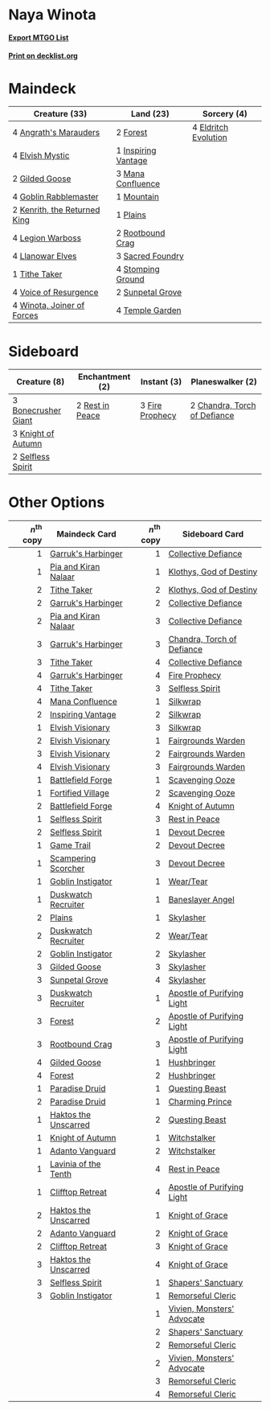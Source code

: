 # Naya Winota

#### [Export MTGO List](../collection/Naya%20Winota/Naya%20Winota.txt)
#### [Print on decklist.org](http://decklist.org/?deckmain=4%09Angrath's%20Marauders%0A4%09Eldritch%20Evolution%0A4%09Elvish%20Mystic%0A2%09Forest%0A2%09Gilded%20Goose%0A4%09Goblin%20Rabblemaster%0A1%09Inspiring%20Vantage%0A2%09Kenrith,%20the%20Returned%20King%0A4%09Legion%20Warboss%0A4%09Llanowar%20Elves%0A3%09Mana%20Confluence%0A1%09Mountain%0A1%09Plains%0A2%09Rootbound%20Crag%0A3%09Sacred%20Foundry%0A4%09Stomping%20Ground%0A2%09Sunpetal%20Grove%0A4%09Temple%20Garden%0A1%09Tithe%20Taker%0A4%09Voice%20of%20Resurgence%0A4%09Winota,%20Joiner%20of%20Forces&deckside=3%09Bonecrusher%20Giant%0A2%09Chandra,%20Torch%20of%20Defiance%0A3%09Fire%20Prophecy%0A3%09Knight%20of%20Autumn%0A2%09Rest%20in%20Peace%0A2%09Selfless%20Spirit)
# Maindeck

|                                             Creature (33)                                             |                                          Land (23)                                           |                                          Sorcery (4)                                          |
|-------------------------------------------------------------------------------------------------------|----------------------------------------------------------------------------------------------|-----------------------------------------------------------------------------------------------|
|4 [Angrath's Marauders](http://gatherer.wizards.com/Pages/Card/Details.aspx?multiverseid=435286)       |2 [Forest](http://gatherer.wizards.com/Pages/Card/Details.aspx?multiverseid=439860)           |4 [Eldritch Evolution](http://gatherer.wizards.com/Pages/Card/Details.aspx?multiverseid=414456)|
|4 [Elvish Mystic](http://gatherer.wizards.com/Pages/Card/Details.aspx?multiverseid=389499)             |1 [Inspiring Vantage](http://gatherer.wizards.com/Pages/Card/Details.aspx?multiverseid=417819)|                                                                                               |
|2 [Gilded Goose](http://gatherer.wizards.com/Pages/Card/Details.aspx?multiverseid=473122)              |3 [Mana Confluence](http://gatherer.wizards.com/Pages/Card/Details.aspx?multiverseid=409573)  |                                                                                               |
|4 [Goblin Rabblemaster](http://gatherer.wizards.com/Pages/Card/Details.aspx?multiverseid=438486)       |1 [Mountain](http://gatherer.wizards.com/Pages/Card/Details.aspx?multiverseid=439859)         |                                                                                               |
|2 [Kenrith, the Returned King](http://gatherer.wizards.com/Pages/Card/Details.aspx?multiverseid=476052)|1 [Plains](http://gatherer.wizards.com/Pages/Card/Details.aspx?multiverseid=439856)           |                                                                                               |
|4 [Legion Warboss](http://gatherer.wizards.com/Pages/Card/Details.aspx?multiverseid=452859)            |2 [Rootbound Crag](http://gatherer.wizards.com/Pages/Card/Details.aspx?multiverseid=420934)   |                                                                                               |
|4 [Llanowar Elves](http://gatherer.wizards.com/Pages/Card/Details.aspx?multiverseid=129626)            |3 [Sacred Foundry](http://gatherer.wizards.com/Pages/Card/Details.aspx?multiverseid=405106)   |                                                                                               |
|1 [Tithe Taker](http://gatherer.wizards.com/Pages/Card/Details.aspx?multiverseid=457171)               |4 [Stomping Ground](http://gatherer.wizards.com/Pages/Card/Details.aspx?multiverseid=405110)  |                                                                                               |
|4 [Voice of Resurgence](http://gatherer.wizards.com/Pages/Card/Details.aspx?multiverseid=368951)       |2 [Sunpetal Grove](http://gatherer.wizards.com/Pages/Card/Details.aspx?multiverseid=420946)   |                                                                                               |
|4 [Winota, Joiner of Forces](http://gatherer.wizards.com/Pages/Card/Details.aspx?multiverseid=479736)  |4 [Temple Garden](http://gatherer.wizards.com/Pages/Card/Details.aspx?multiverseid=405112)    |                                                                                               |


# Sideboard

|                                         Creature (8)                                         |                                     Enchantment (2)                                      |                                       Instant (3)                                        |                                           Planeswalker (2)                                            |
|----------------------------------------------------------------------------------------------|------------------------------------------------------------------------------------------|------------------------------------------------------------------------------------------|-------------------------------------------------------------------------------------------------------|
|3 [Bonecrusher Giant](http://gatherer.wizards.com/Pages/Card/Details.aspx?multiverseid=473077)|2 [Rest in Peace](http://gatherer.wizards.com/Pages/Card/Details.aspx?multiverseid=442021)|3 [Fire Prophecy](http://gatherer.wizards.com/Pages/Card/Details.aspx?multiverseid=479636)|2 [Chandra, Torch of Defiance](http://gatherer.wizards.com/Pages/Card/Details.aspx?multiverseid=417683)|
|3 [Knight of Autumn](http://gatherer.wizards.com/Pages/Card/Details.aspx?multiverseid=452933) |                                                                                          |                                                                                          |                                                                                                       |
|2 [Selfless Spirit](http://gatherer.wizards.com/Pages/Card/Details.aspx?multiverseid=414332)  |                                                                                          |                                                                                          |                                                                                                       |


# Other Options

|*n*<sup>th</sup> copy|                                         Maindeck Card                                         |*n*<sup>th</sup> copy|                                           Sideboard Card                                            |
|--------------------:|-----------------------------------------------------------------------------------------------|--------------------:|-----------------------------------------------------------------------------------------------------|
|                    1|[Garruk's Harbinger](http://gatherer.wizards.com/Pages/Card/Details.aspx?multiverseid=485508)  |                    1|[Collective Defiance](http://gatherer.wizards.com/Pages/Card/Details.aspx?multiverseid=414420)       |
|                    1|[Pia and Kiran Nalaar](http://gatherer.wizards.com/Pages/Card/Details.aspx?multiverseid=442783)|                    1|[Klothys, God of Destiny](http://gatherer.wizards.com/Pages/Card/Details.aspx?multiverseid=476471)   |
|                    2|[Tithe Taker](http://gatherer.wizards.com/Pages/Card/Details.aspx?multiverseid=457171)         |                    2|[Klothys, God of Destiny](http://gatherer.wizards.com/Pages/Card/Details.aspx?multiverseid=476471)   |
|                    2|[Garruk's Harbinger](http://gatherer.wizards.com/Pages/Card/Details.aspx?multiverseid=485508)  |                    2|[Collective Defiance](http://gatherer.wizards.com/Pages/Card/Details.aspx?multiverseid=414420)       |
|                    2|[Pia and Kiran Nalaar](http://gatherer.wizards.com/Pages/Card/Details.aspx?multiverseid=442783)|                    3|[Collective Defiance](http://gatherer.wizards.com/Pages/Card/Details.aspx?multiverseid=414420)       |
|                    3|[Garruk's Harbinger](http://gatherer.wizards.com/Pages/Card/Details.aspx?multiverseid=485508)  |                    3|[Chandra, Torch of Defiance](http://gatherer.wizards.com/Pages/Card/Details.aspx?multiverseid=417683)|
|                    3|[Tithe Taker](http://gatherer.wizards.com/Pages/Card/Details.aspx?multiverseid=457171)         |                    4|[Collective Defiance](http://gatherer.wizards.com/Pages/Card/Details.aspx?multiverseid=414420)       |
|                    4|[Garruk's Harbinger](http://gatherer.wizards.com/Pages/Card/Details.aspx?multiverseid=485508)  |                    4|[Fire Prophecy](http://gatherer.wizards.com/Pages/Card/Details.aspx?multiverseid=479636)             |
|                    4|[Tithe Taker](http://gatherer.wizards.com/Pages/Card/Details.aspx?multiverseid=457171)         |                    3|[Selfless Spirit](http://gatherer.wizards.com/Pages/Card/Details.aspx?multiverseid=414332)           |
|                    4|[Mana Confluence](http://gatherer.wizards.com/Pages/Card/Details.aspx?multiverseid=409573)     |                    1|[Silkwrap](http://gatherer.wizards.com/Pages/Card/Details.aspx?multiverseid=394699)                  |
|                    2|[Inspiring Vantage](http://gatherer.wizards.com/Pages/Card/Details.aspx?multiverseid=417819)   |                    2|[Silkwrap](http://gatherer.wizards.com/Pages/Card/Details.aspx?multiverseid=394699)                  |
|                    1|[Elvish Visionary](http://gatherer.wizards.com/Pages/Card/Details.aspx?multiverseid=175124)    |                    3|[Silkwrap](http://gatherer.wizards.com/Pages/Card/Details.aspx?multiverseid=394699)                  |
|                    2|[Elvish Visionary](http://gatherer.wizards.com/Pages/Card/Details.aspx?multiverseid=175124)    |                    1|[Fairgrounds Warden](http://gatherer.wizards.com/Pages/Card/Details.aspx?multiverseid=417586)        |
|                    3|[Elvish Visionary](http://gatherer.wizards.com/Pages/Card/Details.aspx?multiverseid=175124)    |                    2|[Fairgrounds Warden](http://gatherer.wizards.com/Pages/Card/Details.aspx?multiverseid=417586)        |
|                    4|[Elvish Visionary](http://gatherer.wizards.com/Pages/Card/Details.aspx?multiverseid=175124)    |                    3|[Fairgrounds Warden](http://gatherer.wizards.com/Pages/Card/Details.aspx?multiverseid=417586)        |
|                    1|[Battlefield Forge](http://gatherer.wizards.com/Pages/Card/Details.aspx?multiverseid=129479)   |                    1|[Scavenging Ooze](http://gatherer.wizards.com/Pages/Card/Details.aspx?multiverseid=420783)           |
|                    1|[Fortified Village](http://gatherer.wizards.com/Pages/Card/Details.aspx?multiverseid=410042)   |                    2|[Scavenging Ooze](http://gatherer.wizards.com/Pages/Card/Details.aspx?multiverseid=420783)           |
|                    2|[Battlefield Forge](http://gatherer.wizards.com/Pages/Card/Details.aspx?multiverseid=129479)   |                    4|[Knight of Autumn](http://gatherer.wizards.com/Pages/Card/Details.aspx?multiverseid=452933)          |
|                    1|[Selfless Spirit](http://gatherer.wizards.com/Pages/Card/Details.aspx?multiverseid=414332)     |                    3|[Rest in Peace](http://gatherer.wizards.com/Pages/Card/Details.aspx?multiverseid=442021)             |
|                    2|[Selfless Spirit](http://gatherer.wizards.com/Pages/Card/Details.aspx?multiverseid=414332)     |                    1|[Devout Decree](http://gatherer.wizards.com/Pages/Card/Details.aspx?multiverseid=466767)             |
|                    1|[Game Trail](http://gatherer.wizards.com/Pages/Card/Details.aspx?multiverseid=410044)          |                    2|[Devout Decree](http://gatherer.wizards.com/Pages/Card/Details.aspx?multiverseid=466767)             |
|                    1|[Scampering Scorcher](http://gatherer.wizards.com/Pages/Card/Details.aspx?multiverseid=466912) |                    3|[Devout Decree](http://gatherer.wizards.com/Pages/Card/Details.aspx?multiverseid=466767)             |
|                    1|[Goblin Instigator](http://gatherer.wizards.com/Pages/Card/Details.aspx?multiverseid=447278)   |                    1|[Wear/Tear](http://gatherer.wizards.com/Pages/Card/Details.aspx?multiverseid=368950)                 |
|                    1|[Duskwatch Recruiter](http://gatherer.wizards.com/Pages/Card/Details.aspx?multiverseid=409961) |                    1|[Baneslayer Angel](http://gatherer.wizards.com/Pages/Card/Details.aspx?multiverseid=191065)          |
|                    2|[Plains](http://gatherer.wizards.com/Pages/Card/Details.aspx?multiverseid=439856)              |                    1|[Skylasher](http://gatherer.wizards.com/Pages/Card/Details.aspx?multiverseid=369083)                 |
|                    2|[Duskwatch Recruiter](http://gatherer.wizards.com/Pages/Card/Details.aspx?multiverseid=409961) |                    2|[Wear/Tear](http://gatherer.wizards.com/Pages/Card/Details.aspx?multiverseid=368950)                 |
|                    2|[Goblin Instigator](http://gatherer.wizards.com/Pages/Card/Details.aspx?multiverseid=447278)   |                    2|[Skylasher](http://gatherer.wizards.com/Pages/Card/Details.aspx?multiverseid=369083)                 |
|                    3|[Gilded Goose](http://gatherer.wizards.com/Pages/Card/Details.aspx?multiverseid=473122)        |                    3|[Skylasher](http://gatherer.wizards.com/Pages/Card/Details.aspx?multiverseid=369083)                 |
|                    3|[Sunpetal Grove](http://gatherer.wizards.com/Pages/Card/Details.aspx?multiverseid=420946)      |                    4|[Skylasher](http://gatherer.wizards.com/Pages/Card/Details.aspx?multiverseid=369083)                 |
|                    3|[Duskwatch Recruiter](http://gatherer.wizards.com/Pages/Card/Details.aspx?multiverseid=409961) |                    1|[Apostle of Purifying Light](http://gatherer.wizards.com/Pages/Card/Details.aspx?multiverseid=466760)|
|                    3|[Forest](http://gatherer.wizards.com/Pages/Card/Details.aspx?multiverseid=439860)              |                    2|[Apostle of Purifying Light](http://gatherer.wizards.com/Pages/Card/Details.aspx?multiverseid=466760)|
|                    3|[Rootbound Crag](http://gatherer.wizards.com/Pages/Card/Details.aspx?multiverseid=420934)      |                    3|[Apostle of Purifying Light](http://gatherer.wizards.com/Pages/Card/Details.aspx?multiverseid=466760)|
|                    4|[Gilded Goose](http://gatherer.wizards.com/Pages/Card/Details.aspx?multiverseid=473122)        |                    1|[Hushbringer](http://gatherer.wizards.com/Pages/Card/Details.aspx?multiverseid=472980)               |
|                    4|[Forest](http://gatherer.wizards.com/Pages/Card/Details.aspx?multiverseid=439860)              |                    2|[Hushbringer](http://gatherer.wizards.com/Pages/Card/Details.aspx?multiverseid=472980)               |
|                    1|[Paradise Druid](http://gatherer.wizards.com/Pages/Card/Details.aspx?multiverseid=461098)      |                    1|[Questing Beast](http://gatherer.wizards.com/Pages/Card/Details.aspx?multiverseid=473133)            |
|                    2|[Paradise Druid](http://gatherer.wizards.com/Pages/Card/Details.aspx?multiverseid=461098)      |                    1|[Charming Prince](http://gatherer.wizards.com/Pages/Card/Details.aspx?multiverseid=472970)           |
|                    1|[Haktos the Unscarred](http://gatherer.wizards.com/Pages/Card/Details.aspx?multiverseid=476469)|                    2|[Questing Beast](http://gatherer.wizards.com/Pages/Card/Details.aspx?multiverseid=473133)            |
|                    1|[Knight of Autumn](http://gatherer.wizards.com/Pages/Card/Details.aspx?multiverseid=452933)    |                    1|[Witchstalker](http://gatherer.wizards.com/Pages/Card/Details.aspx?multiverseid=370806)              |
|                    1|[Adanto Vanguard](http://gatherer.wizards.com/Pages/Card/Details.aspx?multiverseid=435152)     |                    2|[Witchstalker](http://gatherer.wizards.com/Pages/Card/Details.aspx?multiverseid=370806)              |
|                    1|[Lavinia of the Tenth](http://gatherer.wizards.com/Pages/Card/Details.aspx?multiverseid=368983)|                    4|[Rest in Peace](http://gatherer.wizards.com/Pages/Card/Details.aspx?multiverseid=442021)             |
|                    1|[Clifftop Retreat](http://gatherer.wizards.com/Pages/Card/Details.aspx?multiverseid=443127)    |                    4|[Apostle of Purifying Light](http://gatherer.wizards.com/Pages/Card/Details.aspx?multiverseid=466760)|
|                    2|[Haktos the Unscarred](http://gatherer.wizards.com/Pages/Card/Details.aspx?multiverseid=476469)|                    1|[Knight of Grace](http://gatherer.wizards.com/Pages/Card/Details.aspx?multiverseid=442911)           |
|                    2|[Adanto Vanguard](http://gatherer.wizards.com/Pages/Card/Details.aspx?multiverseid=435152)     |                    2|[Knight of Grace](http://gatherer.wizards.com/Pages/Card/Details.aspx?multiverseid=442911)           |
|                    2|[Clifftop Retreat](http://gatherer.wizards.com/Pages/Card/Details.aspx?multiverseid=443127)    |                    3|[Knight of Grace](http://gatherer.wizards.com/Pages/Card/Details.aspx?multiverseid=442911)           |
|                    3|[Haktos the Unscarred](http://gatherer.wizards.com/Pages/Card/Details.aspx?multiverseid=476469)|                    4|[Knight of Grace](http://gatherer.wizards.com/Pages/Card/Details.aspx?multiverseid=442911)           |
|                    3|[Selfless Spirit](http://gatherer.wizards.com/Pages/Card/Details.aspx?multiverseid=414332)     |                    1|[Shapers' Sanctuary](http://gatherer.wizards.com/Pages/Card/Details.aspx?multiverseid=435362)        |
|                    3|[Goblin Instigator](http://gatherer.wizards.com/Pages/Card/Details.aspx?multiverseid=447278)   |                    1|[Remorseful Cleric](http://gatherer.wizards.com/Pages/Card/Details.aspx?multiverseid=447169)         |
|                     |                                                                                               |                    1|[Vivien, Monsters' Advocate](http://gatherer.wizards.com/Pages/Card/Details.aspx?multiverseid=479695)|
|                     |                                                                                               |                    2|[Shapers' Sanctuary](http://gatherer.wizards.com/Pages/Card/Details.aspx?multiverseid=435362)        |
|                     |                                                                                               |                    2|[Remorseful Cleric](http://gatherer.wizards.com/Pages/Card/Details.aspx?multiverseid=447169)         |
|                     |                                                                                               |                    2|[Vivien, Monsters' Advocate](http://gatherer.wizards.com/Pages/Card/Details.aspx?multiverseid=479695)|
|                     |                                                                                               |                    3|[Remorseful Cleric](http://gatherer.wizards.com/Pages/Card/Details.aspx?multiverseid=447169)         |
|                     |                                                                                               |                    4|[Remorseful Cleric](http://gatherer.wizards.com/Pages/Card/Details.aspx?multiverseid=447169)         |


